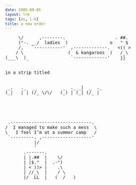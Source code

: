```yaml
---
date: 2005-09-05
layout: l+k
tags: [en, l-k]
title: a new order
---
```


<pre class='l-k'>
     \/      ,--------.                   . ##. 
     ("-. __/  ladies  )                o   " $ 
     /,   `-----------'  ,-------------.   <(( >
    / \                 (  & kangaroos  )   /_\ 
(___\  )_                `-------------'    jj  


in a strip titled


 _.   ._   _          _  ._ _|  _  ._
(_|   | | (/_ \/\/   (_) | (_| (/_ | 





 .-------------------------------. 
/  I managed to make such a mess  \
\   I feel I’m at a summer camp   /
 `---------. ,-------------------' 
           |/                      
           '                       
       .-------.                   
       | |.##  |    \/             
       | |$."  |  .-")             
       | < ))> |    .\             
       | //_\  |    / \            
       |/  LL  |  _(  /___)        
</pre>

